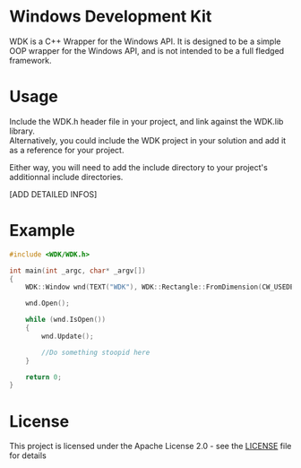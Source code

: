 # Windows Development Kit

WDK is a C++ Wrapper for the Windows API.
It is designed to be a simple OOP wrapper for the Windows API, and is not intended to be a full fledged framework.

# Usage

Include the WDK.h header file in your project, and link against the WDK.lib library. <br>
Alternatively, you could include the WDK project in your solution and add it as a reference for your project.

Either way, you will need to add the include directory to your project's additionnal include directories.

[ADD DETAILED INFOS]

# Example

```cpp
#include <WDK/WDK.h>

int main(int _argc, char* _argv[])
{
    WDK::Window wnd(TEXT("WDK"), WDK::Rectangle::FromDimension(CW_USEDEFAULT, CW_USEDEFAULT, 800, 600));

    wnd.Open();

    while (wnd.IsOpen())
    {
        wnd.Update();

        //Do something stoopid here
    }

    return 0;
}
```

# License

This project is licensed under the Apache License 2.0 - see the [LICENSE](LICENSE) file for details
